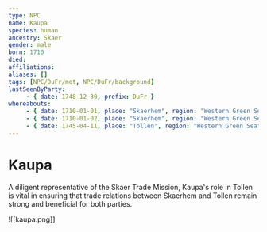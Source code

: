 ```yaml
---
type: NPC
name: Kaupa
species: human
ancestry: Skaer
gender: male
born: 1710
died: 
affiliations:
aliases: []
tags: [NPC/DuFr/met, NPC/DuFr/background]
lastSeenByParty: 
     - { date: 1748-12-30, prefix: DuFr }
whereabouts:
     - { date: 1710-01-01, place: "Skaerhem", region: "Western Green Sea", type: origin}
     - { date: 1710-01-02, place: "Skaerhem", region: "Western Green Sea", type: home}
     - { date: 1745-04-11, place: "Tollen", region: "Western Green Sea", type: home}
---
```


# Kaupa
A diligent representative of the Skaer Trade Mission, Kaupa's role in Tollen is vital in ensuring that trade relations between Skaerhem and Tollen remain strong and beneficial for both parties.


![[kaupa.png]]
